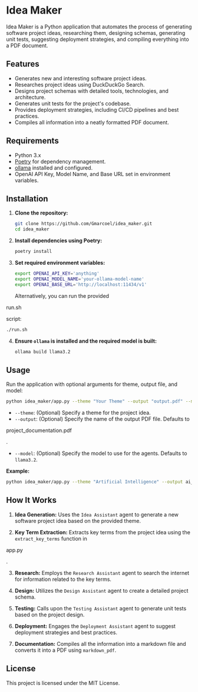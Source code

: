 # Idea Maker

Idea Maker is a Python application that automates the process of generating software project ideas, researching them, designing schemas, generating unit tests, suggesting deployment strategies, and compiling everything into a PDF document.

## Features

- Generates new and interesting software project ideas.
- Researches project ideas using DuckDuckGo Search.
- Designs project schemas with detailed tools, technologies, and architecture.
- Generates unit tests for the project's codebase.
- Provides deployment strategies, including CI/CD pipelines and best practices.
- Compiles all information into a neatly formatted PDF document.

## Requirements

- Python 3.x
- [Poetry](https://python-poetry.org/) for dependency management.
- [ollama](https://ollama.ai/) installed and configured.
- OpenAI API Key, Model Name, and Base URL set in environment variables.

## Installation

1. **Clone the repository:**

   ```bash
   git clone https://github.com/Gmarcoel/idea_maker.git
   cd idea_maker
   ```

2. **Install dependencies using Poetry:**

   ```bash
   poetry install
   ```

3. **Set required environment variables:**

   ```bash
   export OPENAI_API_KEY='anything'
   export OPENAI_MODEL_NAME='your-ollama-model-name'
   export OPENAI_BASE_URL='http://localhost:11434/v1'
   ```

   Alternatively, you can run the provided 

run.sh

 script:

   ```bash
   ./run.sh
   ```

4. **Ensure `ollama` is installed and the required model is built:**

   ```bash
   ollama build llama3.2
   ```

## Usage

Run the application with optional arguments for theme, output file, and model:

```bash
python idea_maker/app.py --theme "Your Theme" --output "output.pdf" --model "model_name"
```

- `--theme`: (Optional) Specify a theme for the project idea.
- `--output`: (Optional) Specify the name of the output PDF file. Defaults to 

project_documentation.pdf

.
- `--model`: (Optional) Specify the model to use for the agents. Defaults to `llama3.2`.

**Example:**

```bash
python idea_maker/app.py --theme "Artificial Intelligence" --output ai_project.pdf --model llama3.2
```

## How It Works

1. **Idea Generation:** Uses the `Idea Assistant` agent to generate a new software project idea based on the provided theme.

2. **Key Term Extraction:** Extracts key terms from the project idea using the `extract_key_terms` function in 

app.py

.

3. **Research:** Employs the `Research Assistant` agent to search the internet for information related to the key terms.

4. **Design:** Utilizes the `Design Assistant` agent to create a detailed project schema.

5. **Testing:** Calls upon the `Testing Assistant` agent to generate unit tests based on the project design.

6. **Deployment:** Engages the `Deployment Assistant` agent to suggest deployment strategies and best practices.

7. **Documentation:** Compiles all the information into a markdown file and converts it into a PDF using `markdown_pdf`.


## License

This project is licensed under the MIT License.